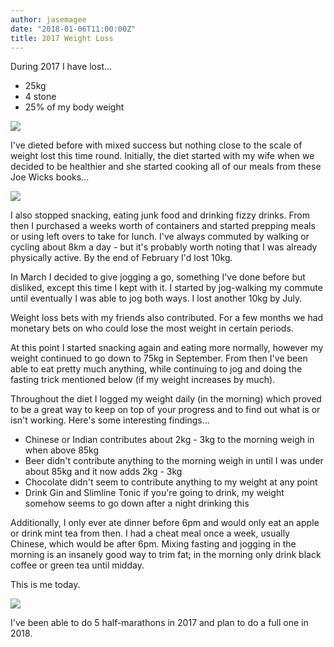 ```yaml
---
author: jasemagee
date: "2018-01-06T11:00:00Z"
title: 2017 Weight Loss
---
```


During 2017 I have lost...

* 25kg
* 4 stone
* 25% of my body weight

<div class="center-align">
  <a href="/img/weight-loss/chart.png" a><img class="responsive-img" src="/img/weight-loss/chart.png" /></a>
</div>

I've dieted before with mixed success but nothing close to the scale of weight lost this time round. Initially, the diet started with my wife when we decided to be healthier and she started cooking all of our meals from these Joe Wicks books...

<div class="center-align">
  <a href="/img/weight-loss/joe-wicks-lean-cook-books.jpg" a><img class="responsive-img" src="/img/weight-loss/joe-wicks-lean-cook-books.jpg" /></a>
</div>

I also stopped snacking, eating junk food and drinking fizzy drinks. From then I purchased a weeks worth of containers and started prepping meals or using left overs to take for lunch. I've always commuted by walking or cycling about 8km a day - but it's probably worth noting that I was already physically active. By the end of February I'd lost 10kg.

In March I decided to give jogging a go, something I've done before but disliked, except this time I kept with it. I started by jog-walking my commute until eventually I was able to jog both ways. I lost another 10kg by July.

Weight loss bets with my friends also contributed. For a few months we had monetary bets on who could lose the most weight in certain periods.

At this point I started snacking again and eating more normally, however my weight continued to go down to 75kg in September. From then I've been able to eat pretty much anything, while continuing to jog and doing the fasting trick mentioned below (if my weight increases by much).

Throughout the diet I logged my weight daily (in the morning) which proved to be a great way to keep on top of your progress and to find out what is or isn't working. Here's some interesting findings...

* Chinese or Indian contributes about 2kg - 3kg to the morning weigh in when above 85kg
* Beer didn't contribute anything to the morning weigh in until I was under about 85kg and it now adds 2kg - 3kg
* Chocolate didn't seem to contribute anything to my weight at any point
* Drink Gin and Slimline Tonic if you're going to drink, my weight somehow seems to go down after a night drinking this

Additionally, I only ever ate dinner before 6pm and would only eat an apple or drink mint tea from then. I had a cheat meal once a week, usually Chinese, which would be after 6pm. Mixing fasting and jogging in the morning is an insanely good way to trim fat; in the morning only drink black coffee or green tea until midday.

This is me today.
<div class="center-align">
  <a href="/img/weight-loss/jase-thin.jpg" a><img class="responsive-img" src="/img/weight-loss/jase-thin.jpg" /></a>
</div>

I've been able to do 5 half-marathons in 2017 and plan to do a full one in 2018.
